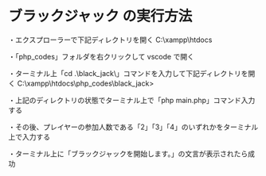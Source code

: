 # ブラックジャック の実行方法

・エクスプローラーで下記ディレクトリを開く
C:\xampp\htdocs

・「php_codes」フォルダを右クリックして vscode で開く

・ターミナル上「cd .\black_jack\」コマンドを入力して下記ディレクトリを開く
C:\xampp\htdocs\php_codes\black_jack>

・上記のディレクトリの状態でターミナル上で「php main.php」コマンド入力する

・その後、プレイヤーの参加人数である「2」「3」「4」のいずれかをターミナル上で入力する

・ターミナル上に「ブラックジャックを開始します。」の文言が表示されたら成功
